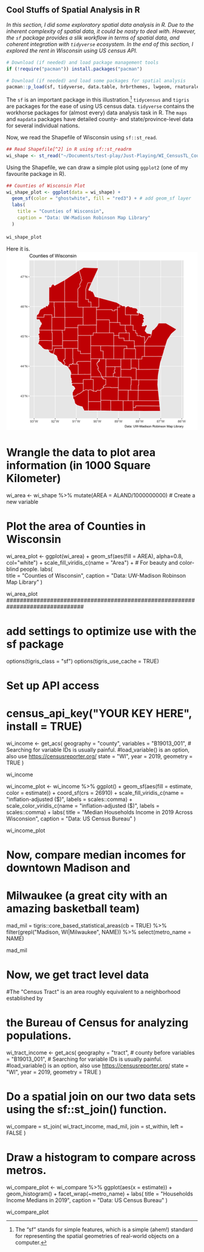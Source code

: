 ## Cool Stuffs of Spatial Analysis in R

*In this section, I did some exploratory spatial data analysis in R. Due to the inherent complexity of spatial data, it could be nasty to deal with. However, the `sf` package provides a slik workflow in terms of spatial data, and coherent integration with `tidyverse` ecosystem. In the end of this section, I explored the rent in Wisconsin using US census API.*

```r
# Download (if needed) and load package management tools 
if (!require("pacman")) install.packages("pacman") 
```

```r
# Download (if needed) and load some packages for spatial analysis
pacman::p_load(sf, tidyverse, data.table, hrbrthemes, lwgeom, rnaturalearth, maps, mapdata, spData, tigris, tidycensus, leaflet, tmap, tmaptools) 
```

The `sf` is an important package in this illustration.[^1]  `tidycensus` and `tigris` are packages for the ease of using US census data. `tidyverse` contains the workhorse packages for (almost every) data analysis task in R. The `maps` and `mapdata` packages have detailed county- and state/province-level data for several individual nations.

Now, we read the Shapefile of Wisconsin using `sf::st_read`.
```r
## Read Shapefile[^2] in R using sf::st_readrm
wi_shape <- st_read("~/Documents/test-play/Just-Playing/WI_CensusTL_Counties_2019/WI_CensusTL_Counties_2019.shp", quiet = TRUE)
```
Using the Shapefile, we can draw a simple plot using `ggplot2` (one of my favourite package in R).

```r
## Counties of Wisconsin Plot
wi_shape_plot <- ggplot(data = wi_shape) +
  geom_sf(color = "ghostwhite", fill = "red3") + # add geom_sf layer
  labs(
    title = "Counties of Wisconsin", 
    caption = "Data: UW-Madison Robinson Map Library"
  )

wi_shape_plot
```

Here it is.
![](/Figures/wi_shape_plot.png)

# Wrangle the data to plot area information (in 1000 Square Kilometer)
wi_area <- wi_shape %>%
    mutate(AREA = ALAND/1000000000) # Create a new variable

# Plot the area of Counties in Wisconsin
wi_area_plot <- ggplot(wi_area) +
     geom_sf(aes(fill = AREA), alpha=0.8, col="white") +
     scale_fill_viridis_c(name = "Area") + # For beauty and color-blind people.
     labs(  
       title = "Counties of Wisconsin", 
       caption = "Data: UW-Madison Robinson Map Library"
     )

wi_area_plot
###############################################################################
# add settings to optimize use with the sf package
options(tigris_class = "sf") 
options(tigris_use_cache = TRUE)

# Set up API access
# census_api_key("YOUR KEY HERE", install = TRUE) 

wi_income <- get_acs(
  geography = "county",
  variables = "B19013_001", # Searching for variable IDs is usually painful. 
                            #load_variable() is an option, also use https://censusreporter.org/
  state = "WI",
  year = 2019,
  geometry = TRUE
)

wi_income 

wi_income_plot <- wi_income %>%
     ggplot() + 
     geom_sf(aes(fill = estimate, color = estimate)) + 
     coord_sf(crs = 26910) + 
     scale_fill_viridis_c(name = "inflation-adjusted ($)", labels = scales::comma) + 
     scale_color_viridis_c(name = "inflation-adjusted ($)", labels = scales::comma) +
     labs(
         title = "Median Households Income in 2019 Across Wisconsion", 
         caption = "Data: US Census Bureau"
     ) 

wi_income_plot

# Now, compare median incomes for downtown Madison and 
# Milwaukee (a great city with an amazing basketball team)

mad_mil = 
  tigris::core_based_statistical_areas(cb = TRUE) %>%
  filter(grepl("Madison, WI|Milwaukee", NAME)) %>%
  select(metro_name = NAME)

mad_mil

# Now, we get tract level data 
#The "Census Tract" is an area roughly equivalent to a neighborhood established by 
# the Bureau of Census for analyzing populations.
wi_tract_income <- get_acs(
  geography = "tract", # county before
  variables = "B19013_001", # Searching for variable IDs is usually painful. 
  #load_variable() is an option, also use https://censusreporter.org/
  state = "WI",
  year = 2019,
  geometry = TRUE
)

# Do a spatial join on our two data sets using the sf::st_join() function.
wi_compare = 
  st_join(
    wi_tract_income, 
    mad_mil,
    join = st_within, left = FALSE
  )

# Draw a histogram to compare across metros.
wi_compare_plot <- wi_compare %>%
  ggplot(aes(x = estimate)) + 
  geom_histogram() + 
  facet_wrap(~metro_name) +
  labs(
    title = "Households Income Medians in 2019", 
    caption = "Data: US Census Bureau"
  ) 

wi_compare_plot

[^1]: The “sf” stands for simple features, which is a simple (ahem!) standard for representing the spatial geometries of real-world objects on a computer.
[^2]: A *shapefile* is a simple, nontopological format for storing the geometric location and attribute information of geographic features.